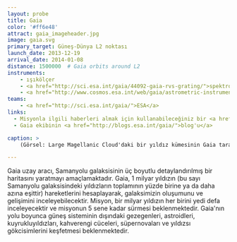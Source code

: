 ```yaml
---
layout: probe
title: Gaia
color: '#ff6e48'
attract: gaia_imageheader.jpg
image: gaia.svg
primary_target: Güneş-Dünya L2 noktası
launch_date: 2013-12-19
arrival_date: 2014-01-08
distance: 1500000  # Gaia orbits around L2
instruments:
    - ışıkölçer
    - <a href="http://sci.esa.int/gaia/44092-gaia-rvs-grating/">spektrometre</a>
    - <a href="http://www.cosmos.esa.int/web/gaia/astrometric-instrument">yıldız tarayıcısı</a>
teams:
    - <a href="http://sci.esa.int/gaia/">ESA</a>
links:
  - Misyonla ilgili haberleri almak için kullanabileceğiniz bir <a href = "https://itunes.apple.com/us/app/gaia-mission/id735128015?mt=8">iPhone uygulaması</a>
  - Gaia ekibinin <a href="http://blogs.esa.int/gaia/">blog'u</a>

caption: >
    (Görsel: Large Magellanic Cloud'daki bir yıldız kümesinin Gaia tarafından çekilmiş <a href="http://sci.esa.int/gaia/53654-gaia-calibration-image/">test görüntüsü</a>, ESA/DPAC/Airbus DS)

---
```

Gaia uzay aracı, Samanyolu galaksisinin üç boyutlu detaylandırılmış bir haritasını yaratmayı amaçlamaktadır. Gaia, 1 milyar yıldızın (bu sayı Samanyolu galaksisindeki yıldızların toplamının yüzde birine ya da daha azına eşittir) hareketlerini hesaplayarak, galaksimizin oluşumunu ve gelişimini inceleyebilecektir. Misyon, bir milyar yıldızın her birini yedi defa inceleyecektir ve misyonun 5 sene kadar sürmesi beklenmektedir. Gaia'nın yolu boyunca güneş sisteminin dışındaki gezegenleri, astroidleri, kuyrukluyıldızları, kahverengi cüceleri, süpernovaları ve yıldızsı gökcisimlerini keşfetmesi beklenmektedir.
